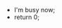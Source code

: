 - I'm busy now;
- return 0;
<!---
hayatisaeed/hayatisaeed is a ✨ special ✨ repository because its `README.md` (this file) appears on your GitHub profile.
You can click the Preview link to take a look at your changes.
--->
